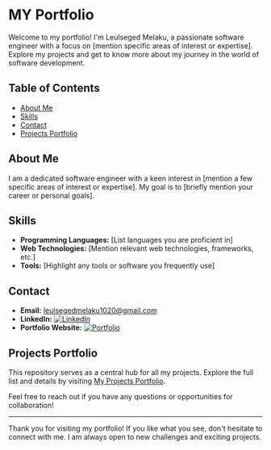 # MY Portfolio

Welcome to my portfolio! I'm Leulseged Melaku, a passionate software engineer with a focus on [mention specific areas of interest or expertise]. Explore my projects and get to know more about my journey in the world of software development.

## Table of Contents

- [About Me](#about-me)
- [Skills](#skills)
- [Contact](#contact)
- [Projects Portfolio](#projects-portfolio)

## About Me

I am a dedicated software engineer with a keen interest in [mention a few specific areas of interest or expertise]. My goal is to [briefly mention your career or personal goals].

## Skills

- **Programming Languages:** [List languages you are proficient in]
- **Web Technologies:** [Mention relevant web technologies, frameworks, etc.]
- **Tools:** [Highlight any tools or software you frequently use]

## Contact

- **Email:** leulsegedmelaku1020@gmail.com
- **LinkedIn:** [![LinkedIn](https://img.shields.io/badge/LinkedIn-Connect-blue.svg)](https://www.linkedin.com/in/lulsgd)
- **Portfolio Website:** [![Portfolio](https://img.shields.io/badge/Portfolio-Visit-green.svg)](#)

## Projects Portfolio

This repository serves as a central hub for all my projects. Explore the full list and details by visiting [My Projects Portfolio](#).

Feel free to reach out if you have any questions or opportunities for collaboration!

---

Thank you for visiting my portfolio! If you like what you see, don't hesitate to connect with me. I am always open to new challenges and exciting projects.
